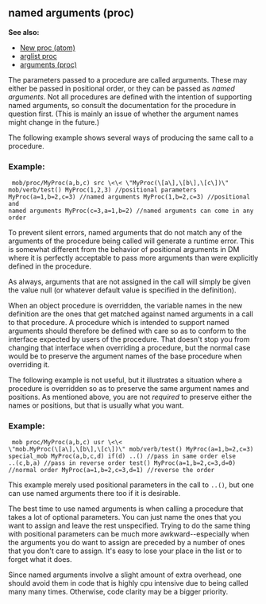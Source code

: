## named arguments (proc)
**See also:**
+   [New proc (atom)](/ref/atom/proc/New.md) 
+   [arglist proc](/ref/proc/arglist.md) 
+   [arguments (proc)](/ref/proc/arguments.md) 

The parameters passed to a procedure are called arguments.
These may either be passed in positional order, or they can be passed as
*named arguments*. Not all procedures are defined with the intention of
supporting named arguments, so consult the documentation for the
procedure in question first. (This is mainly an issue of whether the
argument names might change in the future.) 

The following
example shows several ways of producing the same call to a procedure.
### Example:

```
 mob/proc/MyProc(a,b,c) src \<\< \"MyProc(\[a\],\[b\],\[c\])\"
mob/verb/test() MyProc(1,2,3) //positional parameters
MyProc(a=1,b=2,c=3) //named arguments MyProc(1,b=2,c=3) //positional and
named arguments MyProc(c=3,a=1,b=2) //named arguments can come in any
order 
```
 

To prevent silent errors, named arguments that
do not match any of the arguments of the procedure being called will
generate a runtime error. This is somewhat different from the behavior
of positional arguments in DM where it is perfectly acceptable to pass
more arguments than were explicitly defined in the procedure.


As always, arguments that are not assigned in the call will
simply be given the value null (or whatever default value is specified
in the definition). 

When an object procedure is overridden, the
variable names in the new definition are the ones that get matched
against named arguments in a call to that procedure. A procedure which
is intended to support named arguments should therefore be defined with
care so as to conform to the interface expected by users of the
procedure. That doesn\'t stop you from changing that interface when
overriding a procedure, but the normal case would be to preserve the
argument names of the base procedure when overriding it. 

The
following example is not useful, but it illustrates a situation where a
procedure is overridden so as to preserve the same argument names and
positions. As mentioned above, you are not *required* to preserve either
the names or positions, but that is usually what you want.
### Example:

```
 mob proc/MyProc(a,b,c) usr \<\<
\"mob.MyProc(\[a\],\[b\],\[c\])\" mob/verb/test() MyProc(a=1,b=2,c=3)
special_mob MyProc(a,b,c,d) if(d) ..() //pass in same order else
..(c,b,a) //pass in reverse order test() MyProc(a=1,b=2,c=3,d=0)
//normal order MyProc(a=1,b=2,c=3,d=1) //reverse the order 
```



This example merely used positional parameters in the call to
`..()`, but one can use named arguments there too if it is desirable.


The best time to use named arguments is when calling a
procedure that takes a lot of optional parameters. You can just name the
ones that you want to assign and leave the rest unspecified. Trying to
do the same thing with positional parameters can be much more
awkward--especially when the arguments you do want to assign are
preceded by a number of ones that you don\'t care to assign. It\'s easy
to lose your place in the list or to forget what it does. 

Since
named arguments involve a slight amount of extra overhead, one should
avoid them in code that is highly cpu intensive due to being called many
many times. Otherwise, code clarity may be a bigger priority.